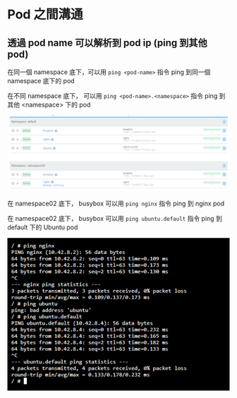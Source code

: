 # Pod 之間溝通

## 透過 pod name 可以解析到 pod ip \(ping 到其他 pod\)

在同一個 namespace 底下，可以用 `ping <pod-name>` 指令 ping 到同一個 namespace 底下的 pod

在不同 namespace 底下， 可以用 `ping <pod-name>.<namespace>` 指令 ping 到其他 &lt;namespace&gt; 下的   pod

![](.gitbook/assets/image%20%284%29.png)

在 namespace02 底下， busybox 可以用 `ping nginx` 指令 ping 到 nginx pod

在 namespace02 底下， busybox 可以用 `ping ubuntu.default` 指令 ping 到 default 下的  Ubuntu pod

![](.gitbook/assets/image%20%282%29.png)

